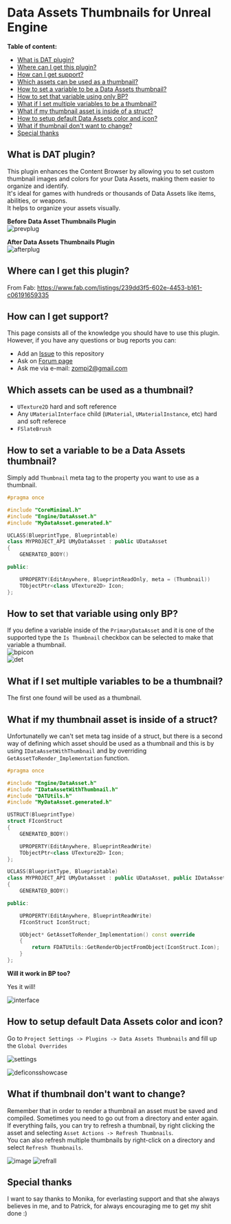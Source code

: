 # Data Assets Thumbnails for Unreal Engine

**Table of content:**
- [What is DAT plugin?](#what-is-dat-plugin)
- [Where can I get this plugin?](#where-can-i-get-this-plugin)
- [How can I get support?](#how-can-i-get-support)
- [Which assets can be used as a thumbnail?](#which-assets-can-be-used-as-a-thumbnail)
- [How to set a variable to be a Data Assets thumbnail?](#how-to-set-a-variable-to-be-a-data-assets-thumbnail)
- [How to set that variable using only BP?](#how-to-set-that-variable-using-only-bp)
- [What if I set multiple variables to be a thumbnail?](#what-if-i-set-multiple-variables-to-be-a-thumbnail)
- [What if my thumbnail asset is inside of a struct?](#what-if-my-thumbnail-asset-is-inside-of-a-struct)
- [How to setup default Data Assets color and icon?](#how-to-setup-default-data-assets-color-and-icon)
- [What if thumbnail don't want to change?](#what-if-thumbnail-dont-want-to-change)
- [Special thanks](#special-thanks)

## What is DAT plugin?

This plugin enhances the Content Browser by allowing you to set custom thumbnail images and colors for your Data Assets, making them easier to organize and identify.  
It's ideal for games with hundreds or thousands of Data Assets like items, abilities, or weapons.  
It helps to organize your assets visually.
  
**Before Data Asset Thumbnails Plugin**  
![prevplug](https://github.com/user-attachments/assets/33402349-039e-4464-b993-8985539842fe)

**After Data Assets Thumbnails Plugin**  
![afterplug](https://github.com/user-attachments/assets/0ab33713-d906-4003-95d9-b9b4e04fa55a)
  
## Where can I get this plugin?  

From Fab: https://www.fab.com/listings/239dd3f5-602e-4453-b161-c06191659335

## How can I get support?  

This page consists all of the knowledge you should have to use this plugin.  
However, if you have any questions or bug reports you can:
* Add an [Issue](https://github.com/zompi2/DataAssetsThumbnailsSampleProject/issues) to this repository
* Ask on [Forum page](https://forums.unrealengine.com/t/plugin-data-assets-thumbnails/2404627)
* Ask me via e-mail: zompi2@gmail.com

## Which assets can be used as a thumbnail?

* `UTexture2D` hard and soft reference
* Any `UMaterialInterface` child (`UMaterial`, `UMaterialInstance`, etc) hard and soft referece
* `FSlateBrush`

## How to set a variable to be a Data Assets thumbnail?  

Simply add `Thumbnail` meta tag to the property you want to use as a thumbnail.

```cpp
#pragma once

#include "CoreMinimal.h"
#include "Engine/DataAsset.h"
#include "MyDataAsset.generated.h"

UCLASS(BlueprintType, Blueprintable)
class MYPROJECT_API UMyDataAsset : public UDataAsset
{
	GENERATED_BODY()

public:

	UPROPERTY(EditAnywhere, BlueprintReadOnly, meta = (Thumbnail))
	TObjectPtr<class UTexture2D> Icon;
};
```

## How to set that variable using only BP?  

If you define a variable inside of the `PrimaryDataAsset` and it is one of the supported type the `Is Thumbnail` checkbox can be selected to make that variable a thumbnail.  
![bpicon](https://github.com/user-attachments/assets/4aa7385d-382e-4401-9cba-5862e0d5c438)  
![det](https://github.com/user-attachments/assets/ce216e1b-692c-46bf-b01f-9f39a7a7059e)  

## What if I set multiple variables to be a thumbnail?  
The first one found will be used as a thumbnail.  

## What if my thumbnail asset is inside of a struct?  
Unfortunatelly we can't set meta tag inside of a struct, but there is a second way of defining which asset should be used as a thumbnail and this is by using `IDataAssetWithThumbnail` and by overriding `GetAssetToRender_Implementation` function.

```cpp
#pragma once

#include "Engine/DataAsset.h"
#include "IDataAssetWithThumbnail.h"
#include "DATUtils.h"
#include "MyDataAsset.generated.h"

USTRUCT(BlueprintType)
struct FIconStruct
{
	GENERATED_BODY()

	UPROPERTY(EditAnywhere, BlueprintReadWrite)
	TObjectPtr<class UTexture2D> Icon;
};

UCLASS(BlueprintType, Blueprintable)
class MYPROJECT_API UMyDataAsset : public UDataAsset, public IDataAssetWithThumbnail
{
	GENERATED_BODY()

public:

	UPROPERTY(EditAnywhere, BlueprintReadWrite)
	FIconStruct IconStruct;

	UObject* GetAssetToRender_Implementation() const override
	{
		return FDATUtils::GetRenderObjectFromObject(IconStruct.Icon);
	}
};
```

**Will it work in BP too?**

Yes it will!

![interface](https://github.com/user-attachments/assets/b49b0948-0e72-4b31-8411-55ece09130f2)

## How to setup default Data Assets color and icon?  

Go to `Project Settings -> Plugins -> Data Assets Thumbnails` and fill up the `Global Overrides`

![settings](https://github.com/user-attachments/assets/11150854-2931-4b45-b197-2c4a61d97cb1)

![deficonsshowcase](https://github.com/user-attachments/assets/237c725a-fbf2-4e94-a5b9-ba96c93b3d3d)

## What if thumbnail don't want to change?  

Remember that in order to render a thumbnail an asset must be saved and compiled. Sometimes you need to go out from a directory and enter again.  
If everything fails, you can try to refresh a thumbnail, by right clicking the asset and selecting `Asset Actions -> Refresh Thumbnails`.  
You can also refresh multiple thumbnails by right-click on a directory and select `Refresh Thumbnails`.  

![image](https://github.com/user-attachments/assets/68c3146b-8682-4945-81d8-6391142f6ab4) ![refrall](https://github.com/user-attachments/assets/793f7df5-aeea-4593-8234-5340f6c329ab)  

## Special thanks 

I want to say thanks to Monika, for everlasting support and that she always believes in me, and to Patrick, for always encouraging me to get my shit done :)
